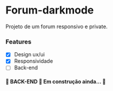 # Forum-darkmode
Projeto de um forum responsivo e private.
### Features

- [x] Design ux/ui
- [x] Responsividade
- [ ] Back-end

<h4 align="left"> 
	🚧  BACK-END  🚀 Em construção ainda...  🚧
</h4>
